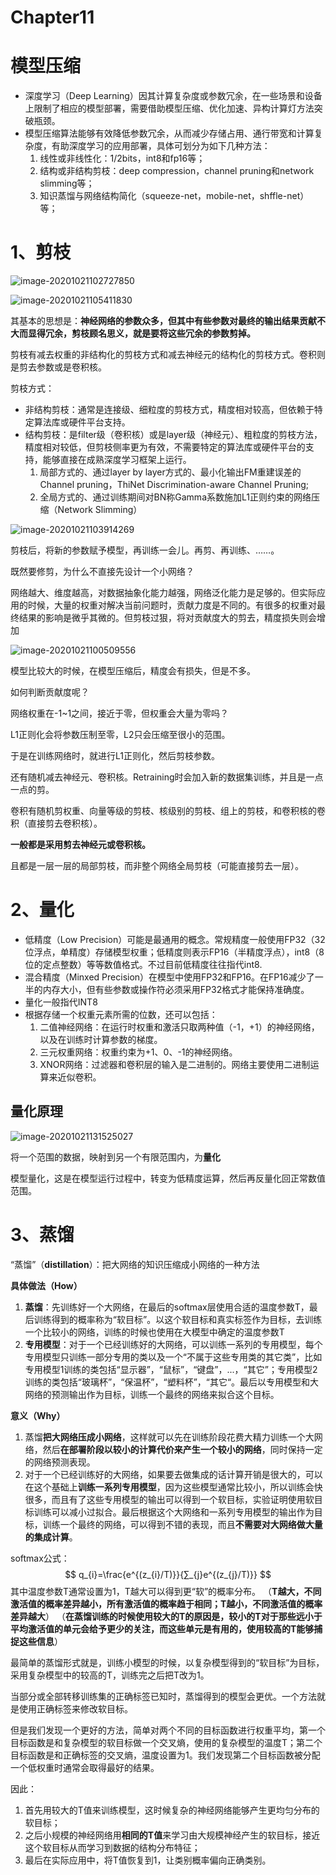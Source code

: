 # Chapter11

# 模型压缩

- 深度学习（Deep Learning）因其计算复杂度或参数冗余，在一些场景和设备上限制了相应的模型部署，需要借助模型压缩、优化加速、异构计算灯方法突破瓶颈。
- 模型压缩算法能够有效降低参数冗余，从而减少存储占用、通行带宽和计算复杂度，有助深度学习的应用部署，具体可划分为如下几种方法：
  1. 线性或非线性化：1/2bits，int8和fp16等；
  2. 结构或非结构剪枝：deep compression，channel pruning和network slimming等；
  3. 知识蒸馏与网络结构简化（squeeze-net，mobile-net，shffle-net）等；





# 1、剪枝

![image-20201021102727850](D:%5CLearn-DeepLearning%5Cimage%5Cimage-20201021102727850.png)

![image-20201021105411830](D:%5CLearn-DeepLearning%5Cimage%5Cimage-20201021105411830.png)

其基本的思想是：**神经网络的参数众多，但其中有些参数对最终的输出结果贡献不大而显得冗余，剪枝顾名思义，就是要将这些冗余的参数剪掉。**

剪枝有减去权重的非结构化的剪枝方式和减去神经元的结构化的剪枝方式。卷积则是剪去参数或是卷积核。

剪枝方式：

- 非结构剪枝：通常是连接级、细粒度的剪枝方式，精度相对较高，但依赖于特定算法库或硬件平台支持。
- 结构剪枝：是filter级（卷积核）或是layer级（神经元）、粗粒度的剪枝方法，精度相对较低，但剪枝侧率更为有效，不需要特定的算法库或硬件平台的支持，能够直接在成熟深度学习框架上运行。
  1. 局部方式的、通过layer by layer方式的、最小化输出FM重建误差的Channel pruning，ThiNet Discrimination-aware Channel Pruning;
  2. 全局方式的、通过训练期间对BN称Gamma系数施加L1正则约束的网络压缩（Network Slimming）





![image-20201021103914269](D:%5CLearn-DeepLearning%5Cimage%5Cimage-20201021103914269.png)

剪枝后，将新的参数赋予模型，再训练一会儿。再剪、再训练、……。

既然要修剪，为什么不直接先设计一个小网络？

网络越大、维度越高，对数据抽象化能力越强，网络泛化能力是足够的。但实际应用的时候，大量的权重对解决当前问题时，贡献力度是不同的。有很多的权重对最终结果的影响是微乎其微的。但剪枝过狠，将对贡献度大的剪去，精度损失则会增加

![image-20201021100509556](D:%5CLearn-DeepLearning%5Cimage%5Cimage-20201021100509556.png)

模型比较大的时候，在模型压缩后，精度会有损失，但是不多。

如何判断贡献度呢？

网络权重在-1~1之间，接近于零，但权重会大量为零吗？

L1正则化会将参数压制至零，L2只会压缩至很小的范围。

于是在训练网络时，就进行L1正则化，然后剪枝参数。



还有随机减去神经元、卷积核。Retraining时会加入新的数据集训练，并且是一点一点的剪。

卷积有随机剪权重、向量等级的剪枝、核级别的剪枝、组上的剪枝，和卷积核的卷积（直接剪去卷积核）。

**一般都是采用剪去神经元或卷积核。**

且都是一层一层的局部剪枝，而非整个网络全局剪枝（可能直接剪去一层）。



# 2、量化

- 低精度（Low Precision）可能是最通用的概念。常规精度一般使用FP32（32位浮点，单精度）存储模型权重；低精度则表示FP16（半精度浮点），int8（8位的定点整数）等等数值格式。不过目前低精度往往指代int8.
- 混合精度（Minxed Precision）在模型中使用FP32和FP16。在FP16减少了一半的内存大小，但有些参数或操作符必须采用FP32格式才能保持准确度。
- 量化一般指代INT8
- 根据存储一个权重元素所需的位数，还可以包括：
  1. 二值神经网络：在运行时权重和激活只取两种值（-1，+1）的神经网络，以及在训练时计算参数的梯度。
  2. 三元权重网络：权重约束为+1、0、-1的神经网络。
  3. XNOR网络：过滤器和卷积层的输入是二进制的。网络主要使用二进制运算来近似卷积。



## 量化原理

![image-20201021131525027](D:%5CLearn-DeepLearning%5Cimage%5Cimage-20201021131525027.png)

将一个范围的数据，映射到另一个有限范围内，为**量化**

模型量化，这是在模型运行过程中，转变为低精度运算，然后再反量化回正常数值范围。







# 3、蒸馏

“蒸馏”（**distillation**）：把大网络的知识压缩成小网络的一种方法

**具体做法（How）**

1. **蒸馏**：先训练好一个大网络，在最后的softmax层使用合适的温度参数T，最后训练得到的概率称为“软目标”。以这个软目标和真实标签作为目标，去训练一个比较小的网络，训练的时候也使用在大模型中确定的温度参数T
2. **专用模型**：对于一个已经训练好的大网络，可以训练一系列的专用模型，每个专用模型只训练一部分专用的类以及一个“不属于这些专用类的其它类”，比如专用模型1训练的类包括“显示器”，“鼠标”，“键盘”，...，“其它”；专用模型2训练的类包括“玻璃杯”，“保温杯”，“塑料杯”，“其它“。最后以专用模型和大网络的预测输出作为目标，训练一个最终的网络来拟合这个目标。



**意义（Why）**

1. 蒸馏**把大网络压成小网络**，这样就可以先在训练阶段花费大精力训练一个大网络，然后**在部署阶段以较小的计算代价来产生一个较小的网络**，同时保持一定的网络预测表现。
2. 对于一个已经训练好的大网络，如果要去做集成的话计算开销是很大的，可以在这个基础上**训练一系列专用模型**，因为这些模型通常比较小，所以训练会快很多，而且有了这些专用模型的输出可以得到一个软目标，实验证明使用软目标训练可以减小过拟合。最后根据这个大网络和一系列专用模型的输出作为目标，训练一个最终的网络，可以得到不错的表现，而且**不需要对大网络做大量的集成计算**。





softmax公式： 
$$
q_{i}=\frac{e^{(z_{i}/T)}}{∑_{j}e^{(z_{j}/T)}}
$$
其中温度参数T通常设置为1，T越大可以得到更“软”的概率分布。
（**T越大，不同激活值的概率差异越小，所有激活值的概率趋于相同；T越小，不同激活值的概率差异越大**）
（**在蒸馏训练的时候使用较大的T的原因是，较小的T对于那些远小于平均激活值的单元会给予更少的关注，而这些单元是有用的，使用较高的T能够捕捉这些信息**）

最简单的蒸馏形式就是，训练小模型的时候，以复杂模型得到的“软目标”为目标，采用复杂模型中的较高的T，训练完之后把T改为1。

当部分或全部转移训练集的正确标签已知时，蒸馏得到的模型会更优。一个方法就是使用正确标签来修改软目标。

但是我们发现一个更好的方法，简单对两个不同的目标函数进行权重平均，第一个目标函数是和复杂模型的软目标做一个交叉熵，使用的复杂模型的温度T；第二个目标函数是和正确标签的交叉熵，温度设置为1。我们发现第二个目标函数被分配一个低权重时通常会取得最好的结果。

因此：

1. 首先用较大的T值来训练模型，这时候复杂的神经网络能够产生更均匀分布的软目标；
2. 之后小规模的神经网络用**相同的T值**来学习由大规模神经产生的软目标，接近这个软目标从而学习到数据的结构分布特征；
3. 最后在实际应用中，将T值恢复到1，让类别概率偏向正确类别。